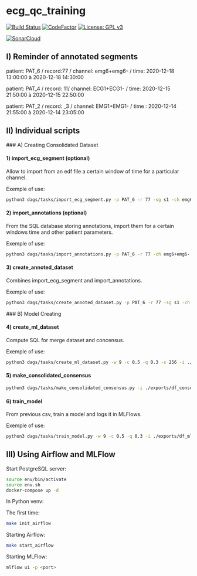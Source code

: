 # ecg_qc_training

[![Build Status](https://travis-ci.com/alexisgcomte/ecg_qc_training.svg?branch=main)](https://travis-ci.com/alexisgcomte/ecg_qc_training)
[![CodeFactor](https://www.codefactor.io/repository/github/alexisgcomte/ecg_qc_training/badge)](https://www.codefactor.io/repository/github/alexisgcomte/ecg_qc_training)
[![License: GPL v3](https://img.shields.io/badge/License-GPL%20v3-blue.svg)](https://www.gnu.org/licenses/gpl-3.0)

[![SonarCloud](https://sonarcloud.io/images/project_badges/sonarcloud-white.svg)](https://sonarcloud.io/dashboard?id=alexisgcomte_ecg_qc_training)

## I) Reminder of annotated segments

patient: PAT_6 / record:77 / channel: emg6+emg6- / time: 2020-12-18 13:00:00 à 2020-12-18 14:30:00

patient: PAT_4 / record: 11/ channel: ECG1+ECG1- / time: 2020-12-15 21:50:00 à 2020-12-15 22:50:00
    
patient: PAT_2 / record: _3 / channel:  EMG1+EMG1- / time : 2020-12-14 21:55:00 à 2020-12-14 23:05:00


## II) Individual scripts

### A) Creating Consolidated Dataset

#### 1) import_ecg_segment (optional)

Allow to import from an edf file a certain window of time for a particular channel.

Exemple of use:
```bash
python3 dags/tasks/import_ecg_segment.py -p PAT_6 -r 77 -sg s1 -ch emg6+emg6- -st '2020-12-18 13:00:00' -et '2020-12-18 14:30:00'
```

#### 2) import_annotations (optional)

From the SQL database storing annotations, import them for a certain windows time and other patient parameters.

Exemple of use:
```bash
python3 dags/tasks/import_annotations.py -p PAT_6 -r 77 -ch emg6+emg6- -ids 2,3,4 -st '2020-12-18 13:00:00' -et '2020-12-18 14:30:00' -s 256
```

#### 3) create_annoted_dataset

Combines import_ecg_segment and import_annotations.

Exemple of use:
```bash
python3 dags/tasks/create_annoted_dataset.py -p PAT_6 -r 77 -sg s1 -ch emg6+emg6- -ids 2,3,4 -st '2020-12-18 13:00:00' -et '2020-12-18 14:30:00' -s 256
```

### B) Model Creating

#### 4) create_ml_dataset

Compute SQL for merge dataset and concensus.

Exemple of use:
```bash
python3 dags/tasks/create_ml_dataset.py -w 9 -c 0.5 -q 0.3 -s 256 -i ./exports/ecg_annoted_PAT_6_77_emg6+emg6-.csv -o ./exports
```

#### 5) make_consolidated_consensus

```bash
python3 dags/tasks/make_consolidated_consensus.py -i ./exports/df_consolidated.csv -n df_consolidated_consensus -q 0.7
```

#### 6) train_model

From previous csv, train a model and logs it in MLFlows.

Exemple of use:
```bash
python3 dags/tasks/train_model.py -w 9 -c 0.5 -q 0.3 -i ./exports/df_ml_9_0.3_0.5.csv
```

## III) Using Airflow and MLFlow

Start PostgreSQL server:
```bash
source env/bin/activate
source env.sh
docker-compose up -d
```

In Python venv:

The first time:
```bash
make init_airflow
```

Starting Airflow:
```bash
make start_airflow
```

Starting MLFlow:
```bash
mlflow ui -p <port>
```
